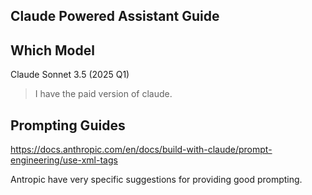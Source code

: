 ## Claude Powered Assistant Guide

## Which Model

Claude Sonnet 3.5 (2025 Q1)

> I have the paid version of claude.



## Prompting Guides

https://docs.anthropic.com/en/docs/build-with-claude/prompt-engineering/use-xml-tags


Antropic have very specific suggestions for providing good prompting.